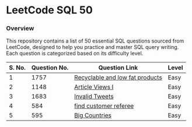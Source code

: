 # LeetCode  SQL 50
### Overview
This repository contains a list of 50 essential SQL questions sourced from LeetCode, designed to help you practice and master SQL query writing. Each question is categorized based on its difficulty level.

| S. No. | Question No. | Question Link | Level | 
| ------ | ------------ | ------------- | ----- |
| 1      | 1757         | [Recyclable and low fat products](https://leetcode.com/problems/recyclable-and-low-fat-products/?envType=study-plan-v2&envId=top-sql-50) | Easy  |
| 2      | 1148         | [Article Views I](https://leetcode.com/problems/article-views-i/description/?envType=study-plan-v2&envId=top-sql-50) | Easy  |
| 3      | 1683         | [Invalid Tweets ](https://leetcode.com/problems/invalid-tweets/description/?envType=study-plan-v2&envId=top-sql-50) | Easy  |
| 4      | 584         | [find customer referee ](https://leetcode.com/problems/find-customer-referee/description/?envType=study-plan-v2&envId=top-sql-50) | Easy  |
| 5      | 595         | [Big Countries](https://leetcode.com/problems/big-countries/description/?envType=study-plan-v2&envId=top-sql-50) | Easy  |








